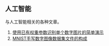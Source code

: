 ## 人工智能

与人工智能相关的各种文章。

1. [使用已有权重参数识别单个数字图片的简单演示](使用已有权重参数识别单个数字图片的简单演示/使用已有权重参数识别单个数字图片的简单演示.md)
2. [MNIST手写数字图像数据集文件的构成](MNIST手写数字图像数据集文件的构成/MNIST手写数字图像数据集文件的构成.md)
